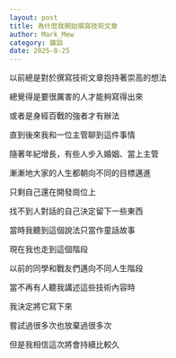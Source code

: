 ```yaml
---
layout: post
title: 為什麼我開始撰寫技術文章
author: Mark_Mew
category: 雜談
date: 2025-8-25
---
```


以前總是對於撰寫技術文章抱持著崇高的想法

總覺得是要很厲害的人才能夠寫得出來

或者是身經百戰的強者才有辦法

直到後來我和一位主管聊到這件事情

隨著年紀增長，有些人步入婚姻、當上主管

漸漸地大家的人生都朝向不同的目標邁進

只剩自己還在開發崗位上

找不到人對話的自己決定留下一些東西

當時我聽到這個說法只當作童話故事

現在我也走到這個階段

以前的同學和戰友們邁向不同人生階段

當不再有人聽我講述這些技術內容時

我決定將它寫下來

嘗試過很多次也放棄過很多次

但是我相信這次將會持續比較久